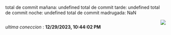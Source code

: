 total de commit mañana: undefined 
total de commit tarde: undefined 
total de commit noche: undefined 
total de commit madrugada: NaN 

<div style="display: flex; justify-content: space-between;">
 <p align="right"><i>ultima coneccion</i> : <b>12/29/2023, 10:44:02 PM</b></p> 
 <img src="https://img.shields.io/badge/GitHub%20Action%20Status-Online-brightgreen?style=flat&logo=githubactions&logoColor=%23ffffff&labelColor=%23181717&color=%232088FF" />
</div>




